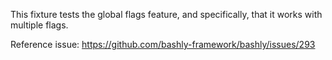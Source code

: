 This fixture tests the global flags feature, and specifically, that it works
with multiple flags.

Reference issue: https://github.com/bashly-framework/bashly/issues/293
